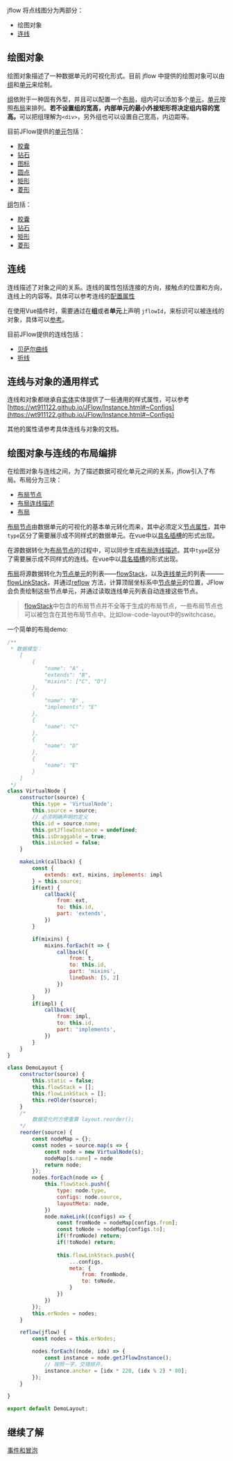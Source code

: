jflow 将点线图分为两部分：
+ 绘图对象
+ [连线](https://wt911122.github.io/JFlow/BaseLink.html)
## 绘图对象
绘图对象描述了一种数据单元的可视化形式。目前 jflow 中提供的绘图对象可以由[组](https://wt911122.github.io/JFlow/GroupMixin.html)和[单元](https://wt911122.github.io/JFlow/Node.html)来绘制。

[组](https://wt911122.github.io/JFlow/GroupMixin.html)依附于一种固有外型，并且可以配置一个[布局](https://wt911122.github.io/JFlow/Layout.html)，组内可以添加多个[单元](https://wt911122.github.io/JFlow/Node.html)，[单元](https://wt911122.github.io/JFlow/Node.html)按照[布局](https://wt911122.github.io/JFlow/Layout.html)来排列。<b>若不设置组的宽高，内部单元的最小外接矩形将决定组内容的宽高。</b>可以把组理解为```<div>```，另外组也可以设置自己宽高，内边距等。

目前JFlow提供的[单元](https://wt911122.github.io/JFlow/Node.html)包括：
+ [胶囊](https://wt911122.github.io/JFlow/Capsule.html)
+ [钻石](https://wt911122.github.io/JFlow/Diamond.html)
+ [图标](https://wt911122.github.io/JFlow/Icon.html)
+ [圆点](https://wt911122.github.io/JFlow/Point.html)
+ [矩形](https://wt911122.github.io/JFlow/Rectangle.html)
+ [菱形](https://wt911122.github.io/JFlow/Rhombus.html)

[组](https://wt911122.github.io/JFlow/GroupMixin.html)包括：
+ [胶囊](https://wt911122.github.io/JFlow/CapsuleGroup.html)
+ [钻石](https://wt911122.github.io/JFlow/DiamondGroup.html)
+ [矩形](https://wt911122.github.io/JFlow/RectangleGroup.html)
+ [菱形](https://wt911122.github.io/JFlow/RhombusGroup.html)


## 连线
连线描述了对象之间的关系。连线的属性包括连接的方向，接触点的位置和方向，连线上的内容等。具体可以参考连线的[配置属性](https://wt911122.github.io/JFlow/BaseLink.html#~Configs)

在使用Vue插件时，需要通过在<b>组</b>或者<b>单元</b>上声明 ```jflowId```，来标识可以被连线的对象，具体可以[参考]()。

目前JFlow提供的连线包括：
+ [贝萨尔曲线](https://wt911122.github.io/JFlow/BezierLink.html)
+ [折线](https://wt911122.github.io/JFlow/PolyLink.html)

## 连线与对象的通用样式

连线和对象都继承自[实体](https://wt911122.github.io/JFlow/Instance.html)实体提供了一些通用的样式属性，可以参考[https://wt911122.github.io/JFlow/Instance.html#~Configs](https://wt911122.github.io/JFlow/Instance.html#~Configs)

其他的属性请参考具体连线与对象的文档。

## 绘图对象与连线的布局编排
在绘图对象与连线之间，为了描述数据可视化单元之间的关系，jflow引入了布局。布局分为三块：
+ [布局节点](https://wt911122.github.io/JFlow/LayoutNode.html)
+ [布局连线描述](https://wt911122.github.io/JFlow/docs/Layout.html#~LinkMeta__anchor)
+ [布局](https://wt911122.github.io/JFlow/Layout.html)

[布局节点](https://wt911122.github.io/JFlow/LayoutNode.html)由数据单元的可视化的基本单元转化而来，其中必须定义[节点属性](https://wt911122.github.io/JFlow/LayoutNode.html#toc1__anchor)，其中```type```区分了需要展示成不同样式的数据单元。在vue中以[具名插槽](https://v2.vuejs.org/v2/guide/components-slots.html#Named-Slots)的形式出现。

在源数据转化为[布局节点](https://wt911122.github.io/JFlow/LayoutNode.html)的过程中，可以同步生成[布局连线描述](https://wt911122.github.io/JFlow/docs/Layout.html#~LinkMeta__anchor)。其中```type```区分了需要展示成不同样式的连线。在vue中以[具名插槽](https://v2.vuejs.org/v2/guide/components-slots.html#Named-Slots)的形式出现。

[布局](https://wt911122.github.io/JFlow/Layout.html)将源数据转化为[节点单元](https://wt911122.github.io/JFlow/Layout.html#~NodeMeta__anchor)的列表——[flowStack](https://wt911122.github.io/JFlow/Layout.html#~Property__anchor)，以及[连线单元](https://wt911122.github.io/JFlow/Layout.html#~LinkMeta__anchor)的列表——— [flowLinkStack](https://wt911122.github.io/JFlow/Layout.html#~Property__anchor)，并通过[reflow](https://wt911122.github.io/JFlow/Layout.html#reflow__anchor) 方法，计算顶层坐标系中[节点单元](https://wt911122.github.io/JFlow/Layout.html#~NodeMeta__anchor)的位置，JFlow会负责绘制这些节点单元，并通过读取连线单元列表自动连接这些节点。

> [flowStack](https://wt911122.github.io/JFlow/Layout.html#~Property__anchor)中包含的布局节点并不全等于生成的布局节点，一些布局节点也可以被包含在其他布局节点中。比如low-code-layout中的switchcase。

一个简单的布局demo: 
```javascript
/**
 * 数据模型：
    [
        {
            "name": "A" ,
            "extends": "B",
            "mixins": ["C", "D"]
        },
        {
            "name": "B" ,
            "implements": "E"
        },
        {
            "name": "C" 
        },
        {
            "name": "D" 
        },
        {
            "name": "E" 
        }
    ]
 */
class VirtualNode {
    constructor(source) {
        this.type = 'VirtualNode';
        this.source = source;
        // 必须明确声明的定义
        this.id = source.name;
        this.getJflowInstance = undefined;
        this.isDraggable = true;
        this.isLocked = false;
    }

    makeLink(callback) {
        const {
            extends: ext, mixins, implements: impl
        } = this.source;
        if(ext) {
            callback({
                from: ext,
                to: this.id,
                part: 'extends',
            })
        }

        if(mixins) {
            mixins.forEach(t => {
                callback({
                    from: t,
                    to: this.id,
                    part: 'mixins',
                    lineDash: [5, 2]
                })
            })
        }
        if(impl) {
            callback({
                from: impl,
                to: this.id,
                part: 'implements',
            })
        }
    }
}

class DemoLayout {
    constructor(source) {
        this.static = false;
        this.flowStack = [];
        this.flowLinkStack = [];
        this.reOlder(source);
    }
    /*
        数据变化时方便重算 layout.reorder();
    */
    reorder(source) {
        const nodeMap = {};
        const nodes = source.map(s => {
            const node = new VirtualNode(s);
            nodeMap[s.name] = node
            return node;
        });
        nodes.forEach(node => {
            this.flowStack.push({
                type: node.type,
                configs: node.source,
                layoutMeta: node,
            })
            node.makeLink((configs) => {
                const fromNode = nodeMap[configs.from];
                const toNode = nodeMap[configs.to];
                if(!fromNode) return;
                if(!toNode) return;
                
                this.flowLinkStack.push({
                    ...configs,
                    meta: {
                        from: fromNode,
                        to: toNode,
                    }
                })
            })
        });
        this.erNodes = nodes;
    }

    reflow(jflow) {
        const nodes = this.erNodes;

        nodes.forEach((node, idx) => {
            const instance = node.getJflowInstance();
            // 按照一字，交错排开，
            instance.anchor = [idx * 220, (idx % 2) * 80];
        });
    }

}

export default DemoLayout;

```

## 继续了解
[事件和冒泡](https://wt911122.github.io/JFlow/tutorial-事件与冒泡.html)


